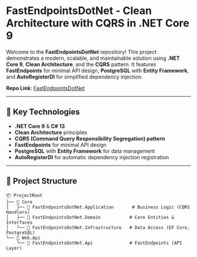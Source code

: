 # FastEndpointsDotNet - Clean Architecture with CQRS in .NET Core 9

Welcome to the **FastEndpointsDotNet** repository! This project demonstrates a modern, scalable, and maintainable solution using **.NET Core 9**, **Clean Architecture**, and the **CQRS** pattern. It features **FastEndpoints** for minimal API design, **PostgreSQL** with **Entity Framework**, and **AutoRegisterDI** for simplified dependency injection.

**Repo Link**: [FastEndpointsDotNet](https://github.com/iamhasibulhasan/FastEndpointsDotNet.git)

---

## 🚀 **Key Technologies**
- **.NET Core 9** & **C# 13**
- **Clean Architecture** principles
- **CQRS (Command Query Responsibility Segregation) pattern**
- **FastEndpoints** for minimal API design
- **PostgreSQL** with **Entity Framework** for data management
- **AutoRegisterDI** for automatic dependency injection registration

---

## 📂 **Project Structure**

```plaintext
📦 ProjectRoot
├── 📁 Core
│   ├── 📁 FastEndpointsDotNet.Application       # Business Logic (CQRS Handlers)
│   ├── 📁 FastEndpointsDotNet.Domain           # Core Entities & Interfaces
│   └── 📁 FastEndpointsDotNet.Infrastructure   # Data Access (EF Core, PostgreSQL)
└── 📁 Web.Api
    └── 📁 FastEndpointsDotNet.Api              # FastEndpoints (API Layer)
